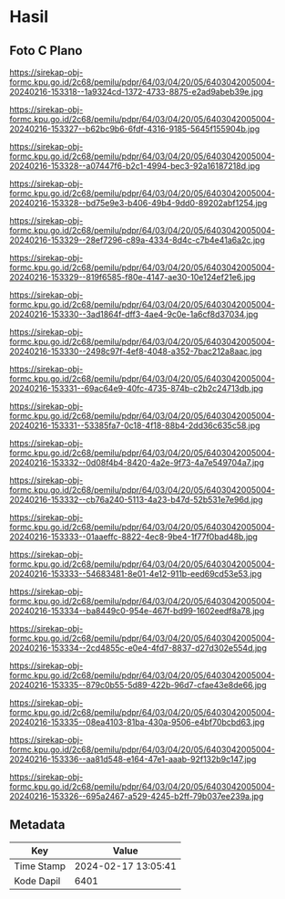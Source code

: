 # Hasil

## Foto C Plano

https://sirekap-obj-formc.kpu.go.id/2c68/pemilu/pdpr/64/03/04/20/05/6403042005004-20240216-153318--1a9324cd-1372-4733-8875-e2ad9abeb39e.jpg

https://sirekap-obj-formc.kpu.go.id/2c68/pemilu/pdpr/64/03/04/20/05/6403042005004-20240216-153327--b62bc9b6-6fdf-4316-9185-5645f155904b.jpg

https://sirekap-obj-formc.kpu.go.id/2c68/pemilu/pdpr/64/03/04/20/05/6403042005004-20240216-153328--a07447f6-b2c1-4994-bec3-92a16187218d.jpg

https://sirekap-obj-formc.kpu.go.id/2c68/pemilu/pdpr/64/03/04/20/05/6403042005004-20240216-153328--bd75e9e3-b406-49b4-9dd0-89202abf1254.jpg

https://sirekap-obj-formc.kpu.go.id/2c68/pemilu/pdpr/64/03/04/20/05/6403042005004-20240216-153329--28ef7296-c89a-4334-8d4c-c7b4e41a6a2c.jpg

https://sirekap-obj-formc.kpu.go.id/2c68/pemilu/pdpr/64/03/04/20/05/6403042005004-20240216-153329--819f6585-f80e-4147-ae30-10e124ef21e6.jpg

https://sirekap-obj-formc.kpu.go.id/2c68/pemilu/pdpr/64/03/04/20/05/6403042005004-20240216-153330--3ad1864f-dff3-4ae4-9c0e-1a6cf8d37034.jpg

https://sirekap-obj-formc.kpu.go.id/2c68/pemilu/pdpr/64/03/04/20/05/6403042005004-20240216-153330--2498c97f-4ef8-4048-a352-7bac212a8aac.jpg

https://sirekap-obj-formc.kpu.go.id/2c68/pemilu/pdpr/64/03/04/20/05/6403042005004-20240216-153331--69ac64e9-40fc-4735-874b-c2b2c24713db.jpg

https://sirekap-obj-formc.kpu.go.id/2c68/pemilu/pdpr/64/03/04/20/05/6403042005004-20240216-153331--53385fa7-0c18-4f18-88b4-2dd36c635c58.jpg

https://sirekap-obj-formc.kpu.go.id/2c68/pemilu/pdpr/64/03/04/20/05/6403042005004-20240216-153332--0d08f4b4-8420-4a2e-9f73-4a7e549704a7.jpg

https://sirekap-obj-formc.kpu.go.id/2c68/pemilu/pdpr/64/03/04/20/05/6403042005004-20240216-153332--cb76a240-5113-4a23-b47d-52b531e7e96d.jpg

https://sirekap-obj-formc.kpu.go.id/2c68/pemilu/pdpr/64/03/04/20/05/6403042005004-20240216-153333--01aaeffc-8822-4ec8-9be4-1f77f0bad48b.jpg

https://sirekap-obj-formc.kpu.go.id/2c68/pemilu/pdpr/64/03/04/20/05/6403042005004-20240216-153333--54683481-8e01-4e12-911b-eed69cd53e53.jpg

https://sirekap-obj-formc.kpu.go.id/2c68/pemilu/pdpr/64/03/04/20/05/6403042005004-20240216-153334--ba8449c0-954e-467f-bd99-1602eedf8a78.jpg

https://sirekap-obj-formc.kpu.go.id/2c68/pemilu/pdpr/64/03/04/20/05/6403042005004-20240216-153334--2cd4855c-e0e4-4fd7-8837-d27d302e554d.jpg

https://sirekap-obj-formc.kpu.go.id/2c68/pemilu/pdpr/64/03/04/20/05/6403042005004-20240216-153335--879c0b55-5d89-422b-96d7-cfae43e8de66.jpg

https://sirekap-obj-formc.kpu.go.id/2c68/pemilu/pdpr/64/03/04/20/05/6403042005004-20240216-153335--08ea4103-81ba-430a-9506-e4bf70bcbd63.jpg

https://sirekap-obj-formc.kpu.go.id/2c68/pemilu/pdpr/64/03/04/20/05/6403042005004-20240216-153336--aa81d548-e164-47e1-aaab-92f132b9c147.jpg

https://sirekap-obj-formc.kpu.go.id/2c68/pemilu/pdpr/64/03/04/20/05/6403042005004-20240216-153326--695a2467-a529-4245-b2ff-79b037ee239a.jpg


## Metadata

| Key        | Value               |
| ---------- | ------------------- |
| Time Stamp | 2024-02-17 13:05:41 |
| Kode Dapil | 6401                |



